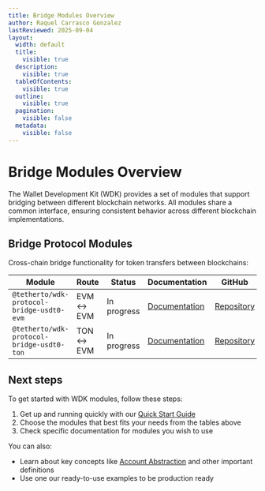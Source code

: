 ```yaml
---
title: Bridge Modules Overview
author: Raquel Carrasco Gonzalez
lastReviewed: 2025-09-04
layout:
  width: default
  title:
    visible: true
  description:
    visible: true
  tableOfContents:
    visible: true
  outline:
    visible: true
  pagination:
    visible: false
  metadata:
    visible: false
---
```


# Bridge Modules Overview

The Wallet Development Kit (WDK) provides a set of modules that support bridging between different blockchain networks. All modules share a common interface, ensuring consistent behavior across different blockchain implementations.

## Bridge Protocol Modules

Cross-chain bridge functionality for token transfers between blockchains:

| Module | Route | Status | Documentation | GitHub |
|--------|-------|--------|---------------|---------|
| `@tetherto/wdk-protocol-bridge-usdt0-evm` | EVM ↔ EVM | In progress | [Documentation](./bridge-usdt0-evm/README.md) | [Repository](https://github.com/tetherto/wdk-protocol-bridge-usdt0-evm) |
| `@tetherto/wdk-protocol-bridge-usdt0-ton` | TON ↔ EVM | In progress | [Documentation](./bridge-usdt0-ton/README.md)  | [Repository](https://github.com/tetherto/wdk-protocol-bridge-usdt0-ton) |

## Next steps

To get started with WDK modules, follow these steps:

1. Get up and running quickly with our [Quick Start Guide](../../start-building/nodejs-bare-quickstart.md)
2. Choose the modules that best fits your needs from the tables above 
3. Check specific documentation for modules you wish to use

You can also:

- Learn about key concepts like [Account Abstraction](../../resources/concepts.md#account-abstraction) and other important definitions
- Use one our ready-to-use examples to be production ready